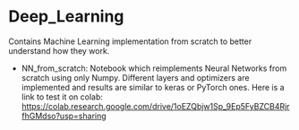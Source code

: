 # Deep_Learning
Contains Machine Learning implementation from scratch to better understand how they work.

- NN_from_scratch: Notebook which reimplements Neural Networks from scratch using only Numpy.
Different layers and optimizers are implemented and results are similar to keras or PyTorch ones.
Here is a link to test it on colab: https://colab.research.google.com/drive/1oEZQbjw1Sp_9Ep5FyBZCB4RjrfhGMdso?usp=sharing